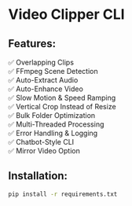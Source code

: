 # Video Clipper CLI

## Features:
✅ Overlapping Clips  
✅ FFmpeg Scene Detection  
✅ Auto-Extract Audio  
✅ Auto-Enhance Video  
✅ Slow Motion & Speed Ramping  
✅ Vertical Crop Instead of Resize  
✅ Bulk Folder Optimization  
✅ Multi-Threaded Processing  
✅ Error Handling & Logging  
✅ Chatbot-Style CLI  
✅ Mirror Video Option  

## Installation:
```sh
pip install -r requirements.txt
